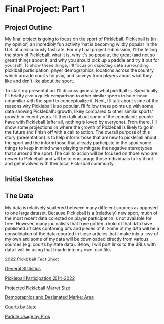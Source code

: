 # Final Project: Part 1


## Project Outline

My final project is going to focus on the sport of Pickleball. Pickleball is (in my opinion) an incredibly fun activity that is becoming wildly popular in the U.S. at a ridiculously fast rate. For my final project submission, I'll be telling the story of Pickleball: what it is, why it's so popular, the great (and not so great) things about it, and why you should pick up a paddle and try it out for yourself. To show these things, I'll focus on depicting data surrounding picklball participation, player demographics, locations across the country which provide courts for play, and surveys from players about what they like and don't like about the sport. 

To start my presentation, I'll discuss generally what picklball is. Specifically, I'll brielfy give a quick comparison to other similar sports to help those unfamiliar with the sport to conceptualize it. Next, I'll talk about some of the reasons why Pickleball is so popular. I'll follow these points up with some data showing Pickleball's growth, likely compared to other similar sports' growth in recent years. I'll then talk about some of the complaints people have with Pickleball (after all, nothing is loved by everyone). From there, I'll show some projections on where the growth of Pickleball is likely to go in the future and finish off with a call to action. The overall purpose of this story (presentation) is to help inform those that are new to pickleball about the sport and the inform those that already participate in the sport some things to keep in mind when playing to mitigate the negative stereotypes that surround the sport. The call to action will be focused on those who are newer to Pickleball and will be to encourage those individuals to try it out and get involved with their local Pickleball community.


## Initial Sketches


## The Data

My data is relatively scattered between many different sources as opposed to one large dataset. Because Pickleball is a (relatively) new sport, much of the most recent data collected on player participation is not available for free. However, many journalists that have gotten a hold of that data have published articles containing bits and pieces of it. Some of my data will be a consolidation of the data reported in these articles that I make into a .csv of my own and some of my data will be downloaded directly from various sources (e.g. courts by state data). Below, I will post links to the URLs with data I will be using that I made into my own .csv files.

[2022 Pickleball Fact Sheet](https://usapickleball.org/wp-content/uploads/2021/08/2022-Pickleball-Fact-Sheet-updated-5.5.22.pdf)

[General Statistics](https://www.thepickleballdinks.com/post/pickleball-statistics)

[Pickleball Participation 2014-2022](https://www.statista.com/statistics/763659/pickleball-participants-us/)

[Projected Pickleball Market Size](https://market.us/report/pickleball-market/)

[Demographics and Designated Market Area](https://www.sportsbusinessjournal.com/Daily/Morning-Buzz/2023/03/29/association-pickleball-professionals-participation-data.aspx)

[Courts by State](https://public.tableau.com/app/profile/rahul.sista/viz/Pickleball_CourtsByState/CourtsbyState)

[Paddle Usage by Pros](https://public.tableau.com/app/profile/shea8107/viz/WhatPickleballPaddlesdotheTopProsUseJuly2023/Info)
